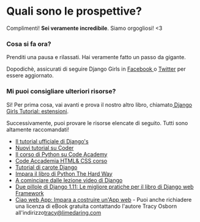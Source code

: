 # Quali sono le prospettive?

Complimenti! **Sei veramente incredibile**. Siamo orgogliosi! <3

### Cosa si fa ora?

Prenditi una pausa e rilassati. Hai veramente fatto un passo da gigante.

Dopodichè, assicurati di seguire Django Girls in [ Facebook ](http://facebook.com/djangogirls) o [ Twitter](https://twitter.com/djangogirls) per essere aggiornato.

### Mi puoi consigliare ulteriori risorse?

Sì! Per prima cosa, vai avanti e prova il nostro altro libro, chiamato[ Django Girls Tutorial: estensioni](https://djangogirls.gitbooks.io/django-girls-tutorial-extensions/content/).

Successivamente, puoi provare le risorse elencate di seguito. Tutti sono altamente raccomandati!

- [Il tutorial ufficiale di Django's](https://docs.djangoproject.com/en/1.11/intro/tutorial01/)
- [Nuovi tutorial su Coder](http://newcoder.io/tutorials/)
- [Il corso di Python su Code Academy](https://www.codecademy.com/en/tracks/python)
- [Code Accademia HTML& CSS corso](https://www.codecademy.com/tracks/web)
- [Tutorial di carote Django](https://github.com/ggcarrots/django-carrots)
- [Impara il libro di Python The Hard Way](http://learnpythonthehardway.org/book/)
- [A cominciare dalle lezione video di Django](http://www.gettingstartedwithdjango.com/)
- [Due pillole di Django 1.11: Le migliore pratiche per il libro di Django web Framework](https://www.twoscoopspress.com/products/two-scoops-of-django-1-11)
- [ Ciao web App: Impara a costruire un'App web](https://hellowebapp.com/) - Puoi anche richiadere una licenza di eBook gratuita contattando l'autore Tracy Osborn all'indirizzo<tracy@limedaring.com>